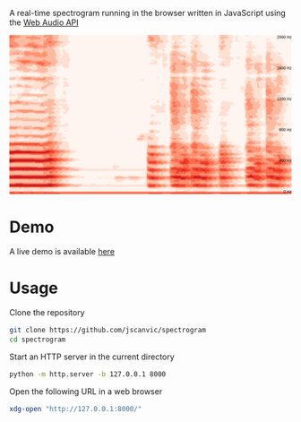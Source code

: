A real-time spectrogram running in the browser written in JavaScript using the [Web Audio API](https://www.w3.org/TR/webaudio/)

![Graphical User Interface of the Spectrogram](assets/gui.png)

# Demo

A live demo is available [here](https://jeremyscanvic.com/spectrogram/)

# Usage

Clone the repository

```bash
git clone https://github.com/jscanvic/spectrogram
cd spectrogram
```

Start an HTTP server in the current directory

```bash
python -m http.server -b 127.0.0.1 8000
```

Open the following URL in a web browser

```bash
xdg-open "http://127.0.0.1:8000/"
```
